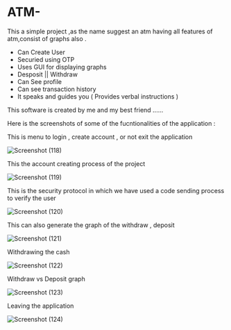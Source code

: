 # ATM-
This a simple project ,as the name suggest an atm having all features of atm,consist of graphs also .
- Can Create User
- Securied using OTP
- Uses GUI for displaying graphs
- Desposit || Withdraw
- Can See profile
- Can see transaction history
- It speaks and guides you ( Provides verbal instructions )
  

This software is created by me and my best friend ......


Here is the screenshots of some of the fucntionalities of the application :

This is menu to login , create account , or not exit the application

![Screenshot (118)](https://user-images.githubusercontent.com/103873587/199506164-80021bcf-d294-4aa6-be8b-af545c8e2d9c.png)

This the account creating process of the project 

![Screenshot (119)](https://user-images.githubusercontent.com/103873587/199506713-d5461ff9-20ff-41da-8e66-cba5ef702e0a.png)

This is the security protocol in which we have used a code sending process to verify the user

![Screenshot (120)](https://user-images.githubusercontent.com/103873587/199506784-53919223-bb16-4178-bc5c-e6a3fbb2489e.png)


This can also generate the graph of the withdraw , deposit 

![Screenshot (121)](https://user-images.githubusercontent.com/103873587/199506927-57bddbed-63fb-43de-a4f1-3eaa29ed7c24.png)

Withdrawing the cash

![Screenshot (122)](https://user-images.githubusercontent.com/103873587/199507040-ffd94e74-92bf-4d43-bcf5-f164b4fcd777.png)


Withdraw vs Deposit graph

![Screenshot (123)](https://user-images.githubusercontent.com/103873587/199507142-0ac950ac-db98-45d1-9d35-b69e105d802e.png)


Leaving the application 

![Screenshot (124)](https://user-images.githubusercontent.com/103873587/199507233-3bac34c0-75e7-43fc-a525-a0c7db4071f6.png)
